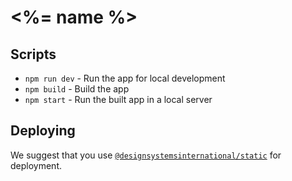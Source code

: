 # <%= name %>

## Scripts

- `npm run dev` - Run the app for local development
- `npm build` - Build the app
- `npm start` - Run the built app in a local server

## Deploying

We suggest that you use [`@designsystemsinternational/static`](https://www.npmjs.com/package/@designsystemsinternational/static) for deployment.
